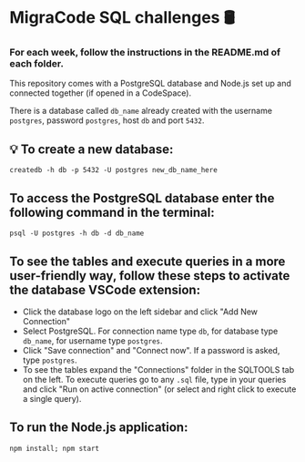 # MigraCode SQL challenges 🛢

### For each week, follow the instructions in the README.md of each folder.

This repository comes with a PostgreSQL database and Node.js set up and connected together (if opened in a CodeSpace). 

There is a database called ```db_name``` already created with the username ```postgres```, password ```postgres```, host ```db``` and port ```5432```. 

## 💡 To create a new database:
```
createdb -h db -p 5432 -U postgres new_db_name_here
```

## To access the PostgreSQL database enter the following command in the terminal:
```
psql -U postgres -h db -d db_name
```

## To see the tables and execute queries in a more user-friendly way, follow these steps to activate the database VSCode extension: 
* Click the database logo on the left sidebar and click "Add New Connection"
* Select PostgreSQL. For connection name type ```db```, for database type ```db_name```, for username type ```postgres```.
* Click "Save connection" and "Connect now". If a password is asked, type ```postgres```.
* To see the tables expand the "Connections" folder in the SQLTOOLS tab on the left. To execute queries go to any ```.sql``` file, type in your queries and click "Run on active connection" (or select and right click to execute a single query).

## To run the Node.js application:
```
npm install; npm start
```
